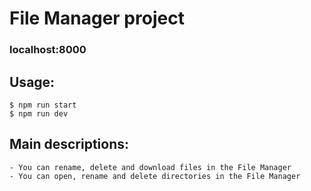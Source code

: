 ﻿# File Manager project

### localhost:8000


## Usage:
```
$ npm run start
$ npm run dev
```


## Main descriptions:
```
- You can rename, delete and download files in the File Manager
- You can open, rename and delete directories in the File Manager
```